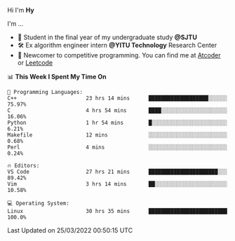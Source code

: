 Hi I'm **Hy**

I'm ...
- 📖 Student in the final year of my undergraduate study **@SJTU**
- 🛠️ Ex algorithm engineer intern **@YITU Technology** Research Center
- 🏅 Newcomer to competitive programming. You can find me at [Atcoder](https://atcoder.jp/users/Hy3) or [Leetcode](https://leetcode-cn.com/u/_hy3/)


<!--START_SECTION:waka-->
📊 **This Week I Spent My Time On** 

```text
💬 Programming Languages: 
C++                      23 hrs 14 mins      ███████████████████░░░░░░   75.97% 
C                        4 hrs 54 mins       ████░░░░░░░░░░░░░░░░░░░░░   16.06% 
Python                   1 hr 54 mins        █░░░░░░░░░░░░░░░░░░░░░░░░   6.21% 
Makefile                 12 mins             ░░░░░░░░░░░░░░░░░░░░░░░░░   0.68% 
Perl                     4 mins              ░░░░░░░░░░░░░░░░░░░░░░░░░   0.24%

🔥 Editors: 
VS Code                  27 hrs 21 mins      ██████████████████████░░░   89.42% 
Vim                      3 hrs 14 mins       ██░░░░░░░░░░░░░░░░░░░░░░░   10.58%

💻 Operating System: 
Linux                    30 hrs 35 mins      █████████████████████████   100.0%

```


 Last Updated on 25/03/2022 00:50:15 UTC
<!--END_SECTION:waka-->

